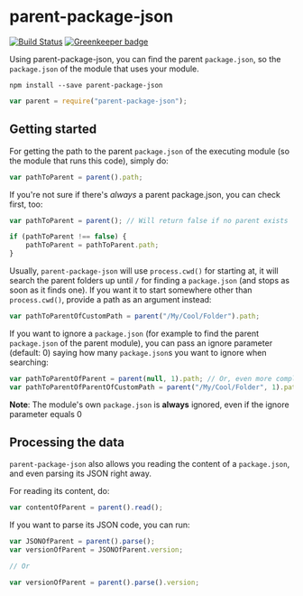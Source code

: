 # parent-package-json

[![Build Status](https://travis-ci.com/maxrimue/parent-package-json.svg)](https://travis-ci.com/maxrimue/parent-package-json) [![Greenkeeper badge](https://badges.greenkeeper.io/maxrimue/parent-package-json.svg)](https://greenkeeper.io/)

Using parent-package-json, you can find the parent `package.json`, so the `package.json` of the module that uses your module.

```shell
npm install --save parent-package-json
```

```javascript
var parent = require("parent-package-json");
```

## Getting started

For getting the path to the parent `package.json` of the executing module (so the module that runs this code), simply do:

```javascript
var pathToParent = parent().path;
```

If you're not sure if there's _always_ a parent package.json, you can check first, too:

```javascript
var pathToParent = parent(); // Will return false if no parent exists

if (pathToParent !== false) {
	pathToParent = pathToParent.path;
}
```

Usually, `parent-package-json` will use `process.cwd()` for starting at, it will search the parent folders up until `/` for finding a `package.json` (and stops as soon as it finds one). If you want it to start somewhere other than `process.cwd()`, provide a path as an argument instead:

```javascript
var pathToParentOfCustomPath = parent("/My/Cool/Folder").path;
```

If you want to ignore a `package.json` (for example to find the parent `package.json` of the parent module), you can pass an
ignore parameter (default: 0) saying how many `package.json`s you want to ignore when searching:

```javascript
var pathToParentOfParent = parent(null, 1).path; // Or, even more complicated:
var pathToParentOfParentOfCustomPath = parent("/My/Cool/Folder", 1).path;
```

**Note**: The module's own `package.json` is **always** ignored, even if the ignore parameter equals 0

## Processing the data

`parent-package-json` also allows you reading the content of a `package.json`, and even parsing its JSON right away.

For reading its content, do:

```javascript
var contentOfParent = parent().read();
```

If you want to parse its JSON code, you can run:

```javascript
var JSONOfParent = parent().parse();
var versionOfParent = JSONOfParent.version;

// Or

var versionOfParent = parent().parse().version;
```
